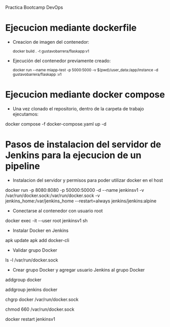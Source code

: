 Practica Bootcamp DevOps
# Ejecucion mediante dockerfile
* Creacion de imagen del contenedor:

    <sub>docker build . -t gustavobarrera/flaskapp:v1</sub>
  
* Ejecución del contenedor previamente creado:
  
    <sub>docker run --name miapp-test -p 5000:5000 -v $(pwd)/user_data:/app/instance -d gustavobarrera/flaskapp
:v1</sub>

# Ejecucion mediante docker compose
* Una vez clonado el repositorio, dentro de la carpeta de trabajo ejecutamos:

docker compose -f docker-compose.yaml up -d

# Pasos de instalacion del servidor de Jenkins para la ejecucion de un pipeline
* Instalacion del servidor y permisos para poder utilizar docker en el host

docker run -p 8080:8080 -p 50000:50000 -d --name jenkinsv1 -v /var/run/docker.sock:/var/run/docker.sock -v jenkins_home:/var/jenkins_home --restart=always jenkins/jenkins:alpine

* Conectarse al contenedor con usuario root

docker exec -it --user root jenkinsv1 sh

* Instalar Docker en Jenkins

apk update apk add docker-cli

* Validar grupo Docker

ls -l /var/run/docker.sock

* Crear grupo Docker y agregar usuario Jenkins al grupo Docker

addgroup docker

addgroup jenkins docker

chgrp docker /var/run/docker.sock

chmod 660 /var/run/docker.sock

docker restart jenkinsv1

  
  
